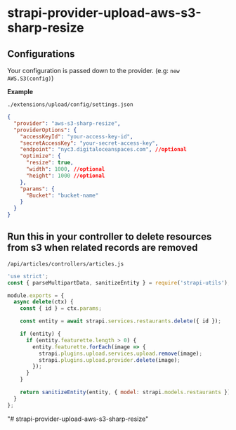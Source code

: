 # strapi-provider-upload-aws-s3-sharp-resize

## Configurations

Your configuration is passed down to the provider. (e.g: `new AWS.S3(config)`)

**Example**

`./extensions/upload/config/settings.json`

```json
{
  "provider": "aws-s3-sharp-resize",
  "providerOptions": {
    "accessKeyId": "your-access-key-id",
    "secretAccessKey": "your-secret-access-key",
    "endpoint": "nyc3.digitaloceanspaces.com", //optional
    "optimize": {
      "resize": true,
      "width": 1000, //optional
      "height": 1000 //optional
    },
    "params": {
      "Bucket": "bucket-name"
    }
  }
}
```

## Run this in your controller to delete resources from s3 when related records are removed

`/api/articles/controllers/articles.js`

```js
'use strict';
const { parseMultipartData, sanitizeEntity } = require('strapi-utils');

module.exports = {
  async delete(ctx) {
    const { id } = ctx.params;

    const entity = await strapi.services.restaurants.delete({ id });

    if (entity) {
      if (entity.featurette.length > 0) {
        entity.featurette.forEach(image => {
          strapi.plugins.upload.services.upload.remove(image);
          strapi.plugins.upload.provider.delete(image);
        });
      }
    }

    return sanitizeEntity(entity, { model: strapi.models.restaurants });
  }
};
```

"# strapi-provider-upload-aws-s3-sharp-resize" 